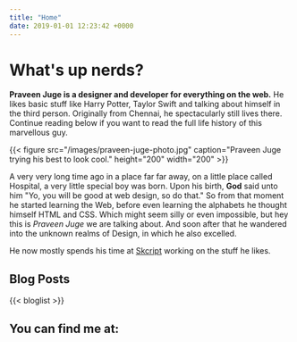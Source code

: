 ```yaml
---
title: "Home"
date: 2019-01-01 12:23:42 +0000
---
```


# What's up nerds?

**Praveen Juge is a designer and developer for everything on the web.** 
He likes basic stuff like Harry Potter, Taylor Swift and talking about himself in the third person. Originally from Chennai, he spectacularly still lives there. Continue reading below if you want to read the full life history of this marvellous guy.

{{< figure src="/images/praveen-juge-photo.jpg" caption="Praveen Juge trying his best to look cool." height="200" width="200" >}}

A very very long time ago in a place far far away, on a little place called Hospital, a very little special boy was born. Upon his birth, **God** said unto him "Yo, you will be good at web design, so do that." So from that moment he started learning the Web, before even learning the alphabets he thought himself HTML and CSS. Which might seem silly or even impossible, but hey this is *Praveen Juge* we are talking about. And soon after that he wandered into the unknown realms of Design, in which he also excelled.

He now mostly spends his time at [Skcript](https://www.skcript.com/) working on the stuff he likes.

## Blog Posts

{{< bloglist >}}

## You can find me at:

